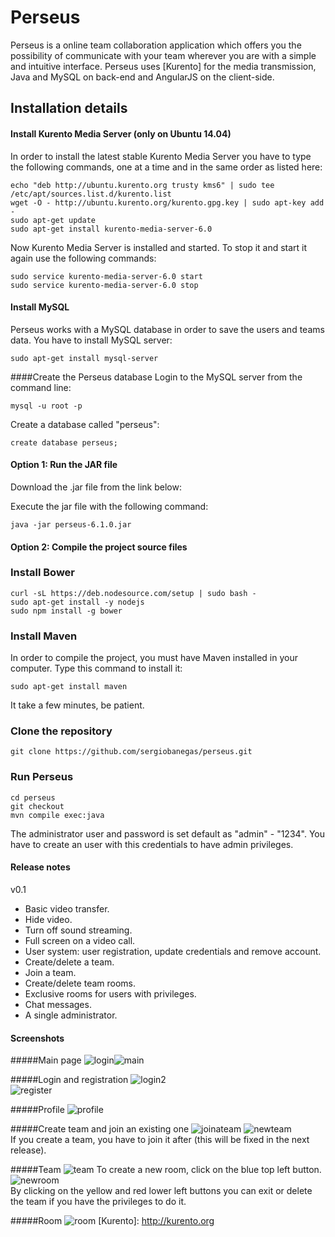 Perseus
=================

Perseus is a online team collaboration application which offers you the possibility of communicate with your team wherever you are with a simple and intuitive interface. 
Perseus uses [Kurento] for the media transmission, Java and MySQL on back-end and AngularJS on the client-side.

Installation details
---------------

#### Install Kurento Media Server (only on Ubuntu 14.04)
In order to install the latest stable Kurento Media Server you have to type the following commands, one at a time and in the same order as listed here:

```
echo "deb http://ubuntu.kurento.org trusty kms6" | sudo tee /etc/apt/sources.list.d/kurento.list
wget -O - http://ubuntu.kurento.org/kurento.gpg.key | sudo apt-key add -
sudo apt-get update
sudo apt-get install kurento-media-server-6.0
```
Now Kurento Media Server is installed and started. To stop it and start it again use the following commands:
```
sudo service kurento-media-server-6.0 start
sudo service kurento-media-server-6.0 stop
```

#### Install MySQL
Perseus works with a MySQL database in order to save the users
and teams data. You have to install MySQL server:
```
sudo apt-get install mysql-server
```	

####Create the Perseus database
Login to the MySQL server from the command line:
```
mysql -u root -p
```
Create a database called "perseus":
```
create database perseus;
```

#### Option 1: Run the JAR file
Download the .jar file from the link below:

Execute the jar file with the following command:
```
java -jar perseus-6.1.0.jar
```

#### Option 2: Compile the project source files
### Install Bower
```
curl -sL https://deb.nodesource.com/setup | sudo bash -
sudo apt-get install -y nodejs
sudo npm install -g bower
```

### Install Maven
In order to compile the project, you must have Maven installed in your computer. Type this command to install it:
```
sudo apt-get install maven
```
It take a few minutes, be patient.

### Clone the repository
```
git clone https://github.com/sergiobanegas/perseus.git
```

### Run Perseus
```
cd perseus
git checkout
mvn compile exec:java
```
The administrator user and password is set default as "admin" - "1234". You have to create an user with this credentials to have admin privileges.

#### Release notes
v0.1
* Basic video transfer.
* Hide video.
* Turn off sound streaming.
* Full screen on a video call.
* User system: user registration, update credentials and remove account.
* Create/delete a team.
* Join a team.
* Create/delete team rooms.
* Exclusive rooms for users with privileges.
* Chat messages.
* A single administrator.

#### Screenshots
#####Main page
![login](https://cloud.githubusercontent.com/assets/10667581/11763566/ac7dc892-a110-11e5-852f-74dc3dbeab87.jpg)![main](https://cloud.githubusercontent.com/assets/10667581/11763567/b266419e-a110-11e5-8c58-254a26d73364.jpg)

#####Login and registration
![login2](https://cloud.githubusercontent.com/assets/10667581/11763460/817c5f3c-a10b-11e5-86d6-9f0fcfb1c165.jpg)	
![register](https://cloud.githubusercontent.com/assets/10667581/11763453/5022980c-a10b-11e5-8af8-8af2eedb2d22.jpg)

#####Profile
![profile](https://cloud.githubusercontent.com/assets/10667581/11763445/2f59f8cc-a10b-11e5-9749-17fe4766368d.jpg)

#####Create team and join an existing one
![joinateam](https://cloud.githubusercontent.com/assets/10667581/11763550/c1fe4bb6-a10f-11e5-8ea8-cb2b128b4339.jpg)
![newteam](https://cloud.githubusercontent.com/assets/10667581/11763534/fe5093a4-a10e-11e5-9b8f-0998b310a99f.jpg)<br/>
If you create a team, you have to join it after (this will be fixed in the next release).

#####Team
![team](https://cloud.githubusercontent.com/assets/10667581/11763428/fbdbb2e8-a109-11e5-894a-e63d5f111dc8.png)
To create a new room, click on the blue top left button.
![newroom](https://cloud.githubusercontent.com/assets/10667581/11763456/6aba20fe-a10b-11e5-902f-25658777f5af.jpg)<br/> 
By clicking on the yellow and red lower left buttons you can exit or delete the team if you have the privileges to do it.

#####Room
![room](https://cloud.githubusercontent.com/assets/10667581/11763427/fa8531a8-a109-11e5-8025-29714a2297e1.png)
[Kurento]: http://kurento.org
